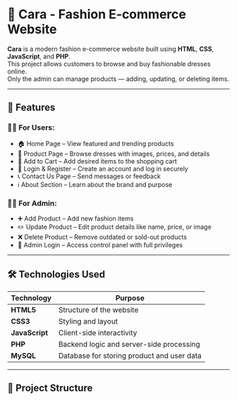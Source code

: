# 👗 Cara - Fashion E-commerce Website

**Cara** is a modern fashion e-commerce website built using **HTML**, **CSS**, **JavaScript**, and **PHP**.  
This project allows customers to browse and buy fashionable dresses online.  
Only the admin can manage products — adding, updating, or deleting items.

---

## 🌟 Features

### 👩‍💻 For Users:
- 🏠 Home Page – View featured and trending products  
- 👗 Product Page – Browse dresses with images, prices, and details  
- 🛒 Add to Cart – Add desired items to the shopping cart  
- 🔐 Login & Register – Create an account and log in securely  
- 📞 Contact Us Page – Send messages or feedback  
- ℹ️ About Section – Learn about the brand and purpose  

### 🧑‍💼 For Admin:
- ➕ Add Product – Add new fashion items  
- ✏️ Update Product – Edit product details like name, price, or image  
- ❌ Delete Product – Remove outdated or sold-out products  
- 🔐 Admin Login – Access control panel with full privileges  

---

## 🛠️ Technologies Used

| Technology | Purpose |
|-------------|----------|
| **HTML5** | Structure of the website |
| **CSS3** | Styling and layout |
| **JavaScript** | Client-side interactivity |
| **PHP** | Backend logic and server-side processing |
| **MySQL** | Database for storing product and user data |

---

## 📂 Project Structure

